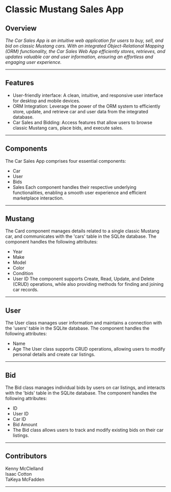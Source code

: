 # Classic Mustang Sales App

## Overview

*The Car Sales App is an intuitive web application for users to buy, sell, and bid on classic Mustang cars. With an integrated Object-Relational Mapping (ORM) functionality, the Car Sales Web App efficiently stores, retrieves, and updates valuable car and user information, ensuring an effortless and engaging user experience.*


---

## Features

- User-friendly interface: A clean, intuitive, and responsive user interface for desktop and mobile devices.
- ORM Integration: Leverage the power of the ORM system to efficiently store, update, and retrieve car and user data from the integrated database.
- Car Sales and Bidding: Access features that allow users to browse classic Mustang cars, place bids, and execute sales.

---

## Components

The Car Sales App comprises four essential components:

- Car
- User
- Bids
- Sales
Each component handles their respective underlying functionalities, enabling a smooth user experience and efficient marketplace interaction.


---
## Mustang
The Card component manages details related to a single classic Mustang car, and communicates with the 'cars' table in the SQLite database. The component handles the following attributes:

- Year
- Make
- Model
- Color
- Condition
- User ID
The component supports Create, Read, Update, and Delete (CRUD) operations, while also providing methods for finding and joining car records.


---


## User

The User class manages user information and maintains a connection with the 'users' table in the SQLite database. The component handles the following attributes:

- Name
- Age
The User class supports CRUD operations, allowing users to modify personal details and create car listings.

---

## Bid

The Bid class manages individual bids by users on car listings, and interacts with the 'bids' table in the SQLite database. The component handles the following attributes:

- ID
- User ID
- Car ID
- Bid Amount
- The Bid class allows users to track and modify existing bids on their car listings.
---

## Contributors

Kenny McClelland\
Isaac Cotton\
TaKeya McFadden

---

